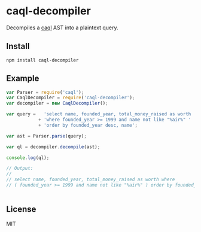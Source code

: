 # caql-decompiler

Decompiles a [caql](https://github.com/kevinswiber/caql) AST into a plaintext query.

## Install

`npm install caql-decompiler`

## Example

```js
var Parser = require('caql');
var CaqlDecompiler = require('caql-decompiler');
var decompiler = new CaqlDecompiler();

var query =   'select name, founded_year, total_money_raised as worth '
            + 'where founded_year >= 1999 and name not like "%air%" '
            + 'order by founded_year desc, name';

var ast = Parser.parse(query);

var ql = decompiler.decompile(ast);

console.log(ql);

// Output:
//
// select name, founded_year, total_money_raised as worth where 
// ( founded_year >= 1999 and name not like "%air%" ) order by founded_year desc, name asc
 
```

## License

MIT
